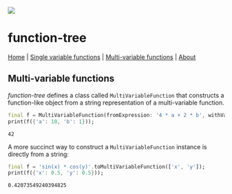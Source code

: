 ![](logo.png)

# function-tree

[Home](home.md) | [Single variable functions](svf.md) | [Multi-variable functions](mvf.md) | [About](about.md) 


## Multi-variable functions

*function-tree* defines a class called `MultiVariableFunction` that constructs a function-like object from a string representation of a multi-variable function.

```dart
final f = MultiVariableFunction(fromExpression: '4 * a + 2 * b', withVariables: ['a', 'b']);
print(f({'a': 10, 'b': 1}));

```


```
42

```


A more succinct way to construct a `MultiVariableFunction` instance is directly from a string:

```dart
final f = 'sin(x) * cos(y)'.toMultiVariableFunction(['x', 'y']);
print(f({'x': 0.5, 'y': 0.5}));

```


```
0.42073549240394825

```

